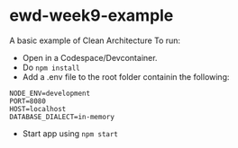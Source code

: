 # ewd-week9-example

A basic example of Clean Architecture
To run:
+ Open in a Codespace/Devcontainer.
+ Do ``npm install``
+ Add a .env file to the root folder containin the following:
~~~
NODE_ENV=development
PORT=8080
HOST=localhost
DATABASE_DIALECT=in-memory
~~~
+ Start app using ``npm start`` 

